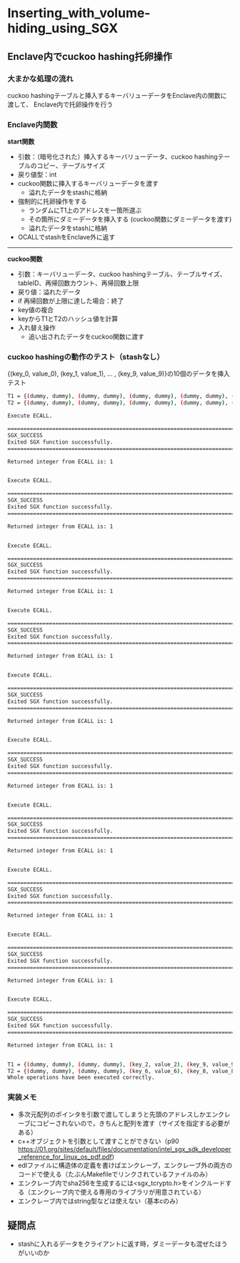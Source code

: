# Inserting_with_volume-hiding_using_SGX

## Enclave内でcuckoo hashing托卵操作
### 大まかな処理の流れ
cuckoo hashingテーブルと挿入するキーバリューデータをEnclave内の関数に渡して、
Enclave内で托卵操作を行う

### Enclave内関数
**start関数**
- 引数：（暗号化された）挿入するキーバリューデータ、cuckoo hashingテーブルのコピー、テーブルサイズ
- 戻り値型：int
- cuckoo関数に挿入するキーバリューデータを渡す
    - 溢れたデータをstashに格納
- 強制的に托卵操作をする
    - ランダムにT1上のアドレスを一箇所選ぶ
    - その箇所にダミーデータを挿入する (cuckoo関数にダミーデータを渡す)
    - 溢れたデータをstashに格納
- OCALLでstashをEnclave外に返す
---
**cuckoo関数**
- 引数：キーバリューデータ、cuckoo hashingテーブル、テーブルサイズ、tableID、再帰回数カウント、再帰回数上限
- 戻り値：溢れたデータ
- if 再帰回数が上限に達した場合：終了
- key値の複合
- keyからT1とT2のハッシュ値を計算
- 入れ替え操作
    - 追い出されたデータをcuckoo関数に渡す

### cuckoo hashingの動作のテスト（stashなし）
{(key_0, value_0), (key_1, value_1), ... , (key_9, value_9)}の10個のデータを挿入テスト
```bash
T1 = {(dummy, dummy), (dummy, dummy), (dummy, dummy), (dummy, dummy), (dummy, dummy), (dummy, dummy), (dummy, dummy), (dummy, dummy), (dummy, dummy), (dummy, dummy)}
T2 = {(dummy, dummy), (dummy, dummy), (dummy, dummy), (dummy, dummy), (dummy, dummy), (dummy, dummy), (dummy, dummy), (dummy, dummy), (dummy, dummy), (dummy, dummy)}

Execute ECALL.

=============================================================================
SGX_SUCCESS
Exited SGX function successfully.
=============================================================================

Returned integer from ECALL is: 1


Execute ECALL.

=============================================================================
SGX_SUCCESS
Exited SGX function successfully.
=============================================================================

Returned integer from ECALL is: 1


Execute ECALL.

=============================================================================
SGX_SUCCESS
Exited SGX function successfully.
=============================================================================

Returned integer from ECALL is: 1


Execute ECALL.

=============================================================================
SGX_SUCCESS
Exited SGX function successfully.
=============================================================================

Returned integer from ECALL is: 1


Execute ECALL.

=============================================================================
SGX_SUCCESS
Exited SGX function successfully.
=============================================================================

Returned integer from ECALL is: 1


Execute ECALL.

=============================================================================
SGX_SUCCESS
Exited SGX function successfully.
=============================================================================

Returned integer from ECALL is: 1


Execute ECALL.

=============================================================================
SGX_SUCCESS
Exited SGX function successfully.
=============================================================================

Returned integer from ECALL is: 1


Execute ECALL.

=============================================================================
SGX_SUCCESS
Exited SGX function successfully.
=============================================================================

Returned integer from ECALL is: 1


Execute ECALL.

=============================================================================
SGX_SUCCESS
Exited SGX function successfully.
=============================================================================

Returned integer from ECALL is: 1


Execute ECALL.

=============================================================================
SGX_SUCCESS
Exited SGX function successfully.
=============================================================================

Returned integer from ECALL is: 1


T1 = {(dummy, dummy), (dummy, dummy), (key_2, value_2), (key_9, value_9), (dummy, dummy), (key_4, value_4), (key_5, value_5), (key_7, value_7), (dummy, dummy), (key_3, value_3)}
T2 = {(dummy, dummy), (dummy, dummy), (key_6, value_6), (key_8, value_8), (key_0, value_0), (dummy, dummy), (key_1, value_1), (dummy, dummy), (dummy, dummy), (dummy, dummy)}
Whole operations have been executed correctly.
```
### 実装メモ
- 多次元配列のポインタを引数で渡してしまうと先頭のアドレスしかエンクレーブにコピーされないので，きちんと配列を渡す（サイズを指定する必要がある）
- c++オブジェクトを引数として渡すことができない（p90 https://01.org/sites/default/files/documentation/intel_sgx_sdk_developer_reference_for_linux_os_pdf.pdf)
- edlファイルに構造体の定義を書けばエンクレーブ，エンクレーブ外の両方のコードで使える（たぶんMakefileでリンクされているファイルのみ）
- エンクレーブ内でsha256を生成するには<sgx_tcrypto.h>をインクルードする（エンクレーブ内で使える専用のライブラリが用意されている）
- エンクレーブ内ではstring型などは使えない（基本cのみ）
## 疑問点
- stashに入れるデータをクライアントに返す時，ダミーデータも混ぜたほうがいいのか
